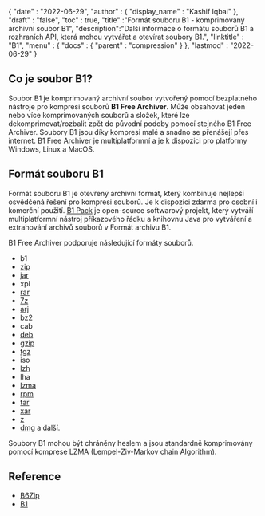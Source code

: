 {
  "date" : "2022-06-29",
  "author" : {
    "display_name" : "Kashif Iqbal"
},
  "draft" : "false",
  "toc" : true,
  "title" :"Formát souboru B1 - komprimovaný archivní soubor B1",
  "description":"Další informace o formátu souborů B1 a rozhraních API, která mohou vytvářet a otevírat soubory B1.",
  "linktitle" : "B1",
  "menu" : {
    "docs" : {
      "parent" : "compression"
}
},
  "lastmod" : "2022-06-29"
}

## Co je soubor B1?

Soubor B1 je komprimovaný archivní soubor vytvořený pomocí bezplatného nástroje pro kompresi souborů **B1 Free Archiver**. Může obsahovat jeden nebo více komprimovaných souborů a složek, které lze dekomprimovat/rozbalit zpět do původní podoby pomocí stejného B1 Free Archiver. Soubory B1 jsou díky kompresi malé a snadno se přenášejí přes internet. B1 Free Archiver je multiplatformní a je k dispozici pro platformy Windows, Linux a MacOS.

## Formát souboru B1

Formát souboru B1 je otevřený archivní formát, který kombinuje nejlepší osvědčená řešení pro kompresi souborů. Je k dispozici zdarma pro osobní i komerční použití. [B1 Pack](https://github.com/b1-pack/b1-pack) je open-source softwarový projekt, který vytváří multiplatformní nástroj příkazového řádku a knihovnu Java pro vytváření a extrahování archivů souborů v Formát archivu B1.

B1 Free Archiver podporuje následující formáty souborů.

* b1
* [zip](/cs/compression/zip/)
* [jar](/cs/programming/jar/)
* xpi
* [rar](/cs/compression/rar/)
* [7z](/cs/compression/7z/)
* [arj](/cs/compression/arj/)
* [bz2](/cs/compression/bz2/)
* cab
* [deb](/cs/compression/deb/)
* [gzip](/cs/compression/gzip/)
* [tgz](/cs/compression/tgz/)
* iso
* [lzh](/cs/compression/lzh/)
* lha
* [lzma](/cs/compression/lzma/)
* [rpm](/cs/compression/rpm/)
* [tar](/cs/compression/tar/)
* [xar](/cs/compression/xar/)
* [z](/cs/compression/z/)
* [dmg](/cs/compression/dmg/) a další.

Soubory B1 mohou být chráněny heslem a jsou standardně komprimovány pomocí komprese LZMA (Lempel-Ziv-Markov chain Algorithm).

## Reference

* [B6Zip](http://b6zip.com)
* [B1](https://b1.org/)

